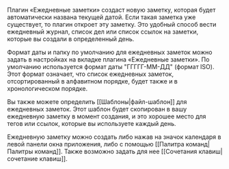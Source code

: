Плагин «Ежедневные заметки» создаст новую заметку, которая будет автоматически названа текущей датой. Если такая заметка уже существует, то плагин откроет эту заметку. Это удобный способ вести ежедневный журнал, список дел или список ссылок на заметки, которые вы создали в определенный день.

Формат даты и папку по умолчанию для ежедневных заметок можно задать в настройках на вкладке плагина «Ежедневные заметки». По умолчанию используется формат даты "ГГГГГ-ММ-ДД" (формат ISO). Этот формат означает, что список ежедневных заметок, отсортированный в алфавитном порядке, будет также и в хронологическом порядке.

Вы также можете определить [[Шаблоны|файл-шаблон]] для ежедневных заметок. Этот шаблон будет скопирован в вашу ежедневную заметку в момент создания, и это хорошее место для тегов или ссылок, которые вы используете каждый день.

Ежедневную заметку можно создать либо нажав на значок календаря в левой панели окна приложения, либо с помощью [[Палитра команд|Палитры команд]]. Также возможно задать для нее [[Сочетания клавиш|сочетание клавиш]].